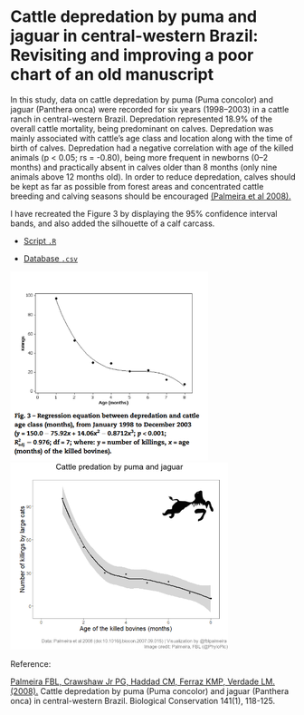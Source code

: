 # Cattle depredation by puma and jaguar in central-western Brazil: Revisiting and improving a poor chart of an old manuscript

In this study, data on cattle depredation by puma (Puma concolor) and jaguar (Panthera onca) were recorded for six years (1998–2003) in a cattle ranch in central-western Brazil. Depredation represented 18.9% of the overall cattle mortality, being predominant on calves. Depredation was mainly associated with cattle’s age class and location along with the time of birth of calves. Depredation had a negative correlation with age of the killed animals (p < 0.05; rs = -0.80), being more frequent in newborns (0–2 months) and practically absent in calves older than 8 months (only nine animals above 12 months old). In order to reduce depredation, calves should be kept as far as possible from forest areas and concentrated cattle breeding and calving seasons should be encouraged [(Palmeira et al 2008).](https://doi.org/10.1016/j.biocon.2007.09.015)

I have recreated the Figure 3 by displaying the 95% confidence interval bands, and also added the silhouette of a calf carcass.

- [Script `.R`](https://github.com/fblpalmeira/cattle_predation/blob/main/livestock_predation.R)

- [Database `.csv`](https://github.com/fblpalmeira/cattle_predation/blob/main/livestock_predation.csv)

<img src="https://github.com/fblpalmeira/cattle_predation/blob/main/Fig3_Palmeira_etal_2008.png"  width = "350px"> <img src="https://github.com/fblpalmeira/cattle_predation/blob/main/livestock_predation2.png"  width = "385px">

Reference:

[Palmeira FBL, Crawshaw Jr PG, Haddad CM, Ferraz KMP, Verdade LM. (2008).](https://doi.org/10.1016/j.biocon.2007.09.015) Cattle depredation by puma (Puma concolor) and jaguar (Panthera onca) in central-western Brazil. Biological Conservation 141(1), 118-125.
